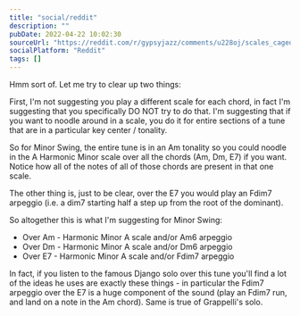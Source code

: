 ```yaml
---
title: "social/reddit"
description: ""
pubDate: 2022-04-22 10:02:30
sourceUrl: "https://reddit.com/r/gypsyjazz/comments/u228oj/scales_caged_system_help/i5ries6/"
socialPlatform: "Reddit"
tags: []
---
```


Hmm sort of. Let me try to clear up two things:

First, I'm not suggesting you play a different scale for each chord, in fact I'm suggesting that you specifically DO NOT try to do that. I'm suggesting that if you want to noodle around in a scale, you do it for entire sections of a tune that are in a particular key center / tonality.

So for Minor Swing, the entire tune is in an Am tonality so you could noodle in the A Harmonic Minor scale over all the chords (Am, Dm, E7) if you want. Notice how all of the notes of all of those chords are present in that one scale.

The other thing is, just to be clear, over the E7 you would play an Fdim7 arpeggio (i.e. a dim7 starting half a step up from the root of the dominant).

So altogether this is what I'm suggesting for Minor Swing:

* Over Am - Harmonic Minor A scale and/or Am6 arpeggio
* Over Dm - Harmonic Minor A scale and/or Dm6 arpeggio
* Over E7 - Harmonic Minor A scale and/or Fdim7 arpeggio

In fact, if you listen to the famous Django solo over this tune you'll find a lot of the ideas he uses are exactly these things - in particular the Fdim7 arpeggio over the E7 is a huge component of the sound (play an Fdim7 run, and land on a note in the Am chord). Same is true of Grappelli's solo.
